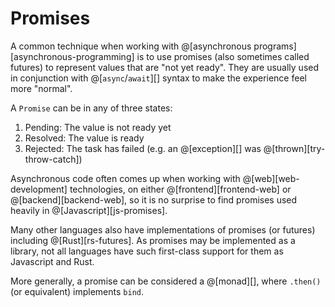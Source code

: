 # Promises

A common technique when working with @[asynchronous programs][asynchronous-programming]
is to use promises (also sometimes called futures) to represent values that are "not
yet ready". They are usually used in conjunction with @[`async`/`await`][] syntax to
make the experience feel more "normal".

A `Promise` can be in any of three states:
1.  Pending: The value is not ready yet
2.  Resolved: The value is ready
3.  Rejected: The task has failed (e.g. an @[exception][] was @[thrown][try-throw-catch])

Asynchronous code often comes up when working with @[web][web-development]
technologies, on either @[frontend][frontend-web] or @[backend][backend-web],
so it is no surprise to find promises used heavily in @[Javascript][js-promises].

Many other languages also have implementations of promises (or futures) including
@[Rust][rs-futures]. As promises may be implemented as a library, not all languages
have such first-class support for them as Javascript and Rust.

More generally, a promise can be considered a @[monad][], where `.then()` (or equivalent)
implements `bind`.
